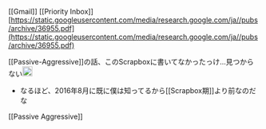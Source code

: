 
[[Gmail]]
[[Priority Inbox]]
[https://static.googleusercontent.com/media/research.google.com/ja//pubs/archive/36955.pdf](https://static.googleusercontent.com/media/research.google.com/ja//pubs/archive/36955.pdf)

[[Passive-Aggressive]]の話、このScrapboxに書いてなかったっけ...見つからない<img src='https://scrapbox.io/api/pages/nishio/nishio/icon' alt='nishio.icon' height="19.5"/>
- なるほど、2016年8月に既に僕は知ってるから[[Scrapbox期]]より前なのだな

[[Passive Aggressive]]
